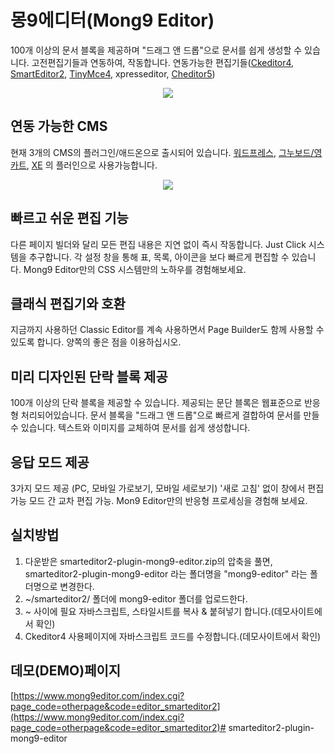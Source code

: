 # 몽9에디터(Mong9 Editor)

100개 이상의 문서 블록을 제공하며 "드래그 앤 드롭"으로 문서를 쉽게 생성할 수 있습니다.
고전편집기들과 연동하여, 작동합니다.
연동가능한 편집기들([Ckeditor4](https://www.mong9editor.com/index.cgi?page_code=otherpage&code=editor_ckeditor4), [SmartEditor2](https://www.mong9editor.com/index.cgi?page_code=otherpage&code=editor_smarteditor2), [TinyMce4](https://www.mong9editor.com/index.cgi?page_code=otherpage&code=editor_tinymce), xpresseditor, [Cheditor5](https://www.mong9editor.com/index.cgi?page_code=otherpage&code=editor_cheditor5))

<p style="text-align:center"><img src="https://mong9editor.com/etc_img/editor/for_ckeditor4.png"></p>

## 연동 가능한 CMS
현재 3개의 CMS의 플러그인/애드온으로 출시되어 있습니다.
[워드프레스](https://www.mong9editor.com/index.cgi?page_code=otherpage&code=cms_wordpress), [그누보드/영카트](https://www.mong9editor.com/index.cgi?page_code=otherpage&code=cms_gnuboard), [XE](https://www.mong9editor.com/index.cgi?page_code=otherpage&code=cms_xpressengine) 의 플러인으로 사용가능합니다.

<p style="text-align:center"><img src="https://mong9editor.com/etc_img/editor/mong9-editor.jpg"></p>

## 빠르고 쉬운 편집 기능
다른 페이지 빌더와 달리 모든 편집 내용은 지연 없이 즉시 작동합니다.
Just Click 시스템을 추구합니다.
각 설정 창을 통해 표, 목록, 아이콘을 보다 빠르게 편집할 수 있습니다.
Mong9 Editor만의 CSS 시스템만의 노하우를 경험해보세요.

## 클래식 편집기와 호환
지금까지 사용하던 Classic Editor를 계속 사용하면서 Page Builder도 함께 사용할 수 있도록 합니다.
양쪽의 좋은 점을 이용하십시오.

## 미리 디자인된 단락 블록 제공
100개 이상의 단락 블록을 제공할 수 있습니다.
제공되는 문단 블록은 웹표준으로 반응형 처리되어있습니다.
문서 블록을 "드래그 앤 드롭"으로 빠르게 결합하여 문서를 만들 수 있습니다.
텍스트와 이미지를 교체하여 문서를 쉽게 생성합니다.

## 응답 모드 제공
3가지 모드 제공 (PC, 모바일 가로보기, 모바일 세로보기)
'새로 고침' 없이 창에서 편집 가능
모드 간 교차 편집 가능.
Mon9 Editor만의 반응형 프로세싱을 경험해 보세요.

## 실치방법
1. 다운받은 smarteditor2-plugin-mong9-editor.zip의 압축을 풀면, smarteditor2-plugin-mong9-editor 라는 폴더명을 "mong9-editor" 라는 폴더명으로 변경한다.
2. ~/smarteditor2/ 폴더에 mong9-editor 폴더를 업로드한다.
3. <head>~</head> 사이에 필요 자바스크립트, 스타일시트를 복사 & 붙혀넣기 합니다.(데모사이트에서 확인)
4. Ckeditor4 사용페이지에 자바스크립트 코드를 수정합니다.(데모사이트에서 확인)

## 데모(DEMO)페이지
[https://www.mong9editor.com/index.cgi?page_code=otherpage&code=editor_smarteditor2](https://www.mong9editor.com/index.cgi?page_code=otherpage&code=editor_smarteditor2)# smarteditor2-plugin-mong9-editor
